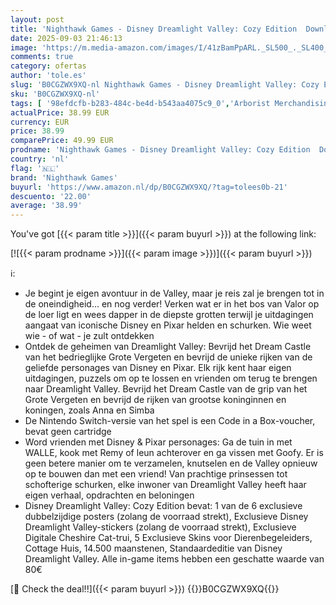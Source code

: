 ```yaml
---
layout: post
title: 'Nighthawk Games - Disney Dreamlight Valley: Cozy Edition  Download code in de doos  - Switch'
date: 2025-09-03 21:46:13
image: 'https://m.media-amazon.com/images/I/41zBamPpARL._SL500_._SL400_.jpg'
comments: true
category: ofertas
author: 'tole.es'
slug: 'B0CGZWX9XQ-nl Nighthawk Games - Disney Dreamlight Valley: Cozy Edition...'
sku: 'B0CGZWX9XQ-nl'
tags: [ '98efdcfb-b283-484c-be4d-b543aa4075c9_0','Arborist Merchandising Root','Games','Meest verwachte games','Nintendo Switch-consoles, -games & -accessoires','Nintendo Switch-games','Self Service','Special Features Stores','nighthawk games','🇳🇱', ]
actualPrice: 38.99 EUR
currency: EUR
price: 38.99
comparePrice: 49.99 EUR
prodname: 'Nighthawk Games - Disney Dreamlight Valley: Cozy Edition  Download code in de doos  - Switch'
country: 'nl'
flag: '🇳🇱'
brand: 'Nighthawk Games'
buyurl: 'https://www.amazon.nl/dp/B0CGZWX9XQ/?tag=tolees0b-21'
descuento: '22.00'
average: '38.99'
---
```


You've got [{{< param title >}}]({{< param buyurl >}}) at the following link:

[![{{< param prodname >}}]({{< param image >}})]({{< param buyurl >}})

ℹ️:

- Je begint je eigen avontuur in de Valley, maar je reis zal je brengen tot in de oneindigheid... en nog verder! Verken wat er in het bos van Valor op de loer ligt en wees dapper in de diepste grotten terwijl je uitdagingen aangaat van iconische Disney en Pixar helden en schurken. Wie weet wie - of wat - je zult ontdekken
- Ontdek de geheimen van Dreamlight Valley: Bevrijd het Dream Castle van het bedrieglijke Grote Vergeten en bevrijd de unieke rijken van de geliefde personages van Disney en Pixar. Elk rijk kent haar eigen uitdagingen, puzzels om op te lossen en vrienden om terug te brengen naar Dreamlight Valley. Bevrijd het Dream Castle van de grip van het Grote Vergeten en bevrijd de rijken van grootse koninginnen en koningen, zoals Anna en Simba
- De Nintendo Switch-versie van het spel is een Code in a Box-voucher, bevat geen cartridge
- Word vrienden met Disney & Pixar personages: Ga de tuin in met WALLE, kook met Remy of leun achterover en ga vissen met Goofy. Er is geen betere manier om te verzamelen, knutselen en de Valley opnieuw op te bouwen dan met een vriend! Van prachtige prinsessen tot schofterige schurken, elke inwoner van Dreamlight Valley heeft haar eigen verhaal, opdrachten en beloningen
- Disney Dreamlight Valley: Cozy Edition bevat: 1 van de 6 exclusieve dubbelzijdige posters (zolang de voorraad strekt), Exclusieve Disney Dreamlight Valley-stickers (zolang de voorraad strekt), Exclusieve Digitale Cheshire Cat-trui, 5 Exclusieve Skins voor Dierenbegeleiders, Cottage Huis, 14.500 maanstenen, Standaardeditie van Disney Dreamlight Valley. Alle in-game items hebben een geschatte waarde van 80€

[🛒 Check the deal!!]({{< param buyurl >}})
{{<world>}}B0CGZWX9XQ{{</world>}}
